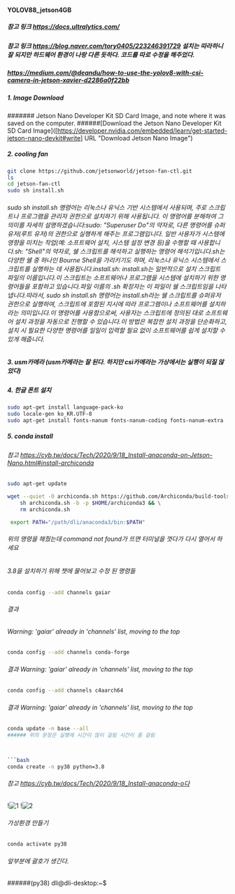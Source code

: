 #### YOLOV88_jetson4GB
##### 참고 링크 https://docs.ultralytics.com/
##### 참고 링크 https://blog.naver.com/tory0405/223246391729  설치는 따라하니 잘 되지만 하드웨어 환경이 나랑 다른 듯하다. 코드를 따로 수정을 해주었다. 
##### https://medium.com/@deandu/how-to-use-the-yolov8-with-csi-camera-in-jetson-xavier-d2286a0f22bb
##### 1. Image Download
####### Jetson Nano Developer Kit SD Card Image, and note where it was saved on the computer.
######[Download the Jetson Nano Developer Kit SD Card Image]([https://developer.nvidia.com/embedded/learn/get-started-jetson-nano-devkit#write] URL "Download Jetson Nano Image")
##### 2. cooling fan
```bash
git clone https://github.com/jetsonworld/jetson-fan-ctl.git
ls
cd jetson-fan-ctl
sudo sh install.sh
````
###### sudo sh install.sh 명령어는 리눅스나 유닉스 기반 시스템에서 사용되며, 주로 스크립트나 프로그램을 관리자 권한으로 설치하기 위해 사용됩니다. 이 명령어를 분해하여 그 의미를 자세히 설명하겠습니다:sudo: "Superuser Do"의 약자로, 다른 명령어를 슈퍼유저(루트 유저)의 권한으로 실행하게 해주는 프로그램입니다. 일반 사용자가 시스템에 영향을 미치는 작업(예: 소프트웨어 설치, 시스템 설정 변경 등)을 수행할 때 사용합니다.sh: "Shell"의 약자로, 쉘 스크립트를 해석하고 실행하는 명령어 해석기입니다.sh는 다양한 쉘 중 하나인 Bourne Shell을 가리키기도 하며, 리눅스나 유닉스 시스템에서 스크립트를 실행하는 데 사용됩니다.install.sh: install.sh는 일반적으로 설치 스크립트 파일의 이름입니다.이 스크립트는 소프트웨어나 프로그램을 시스템에 설치하기 위한 명령어들을 포함하고 있습니다.파일 이름의 .sh 확장자는 이 파일이 쉘 스크립트임을 나타냅니다.따라서, sudo sh install.sh 명령어는 install.sh라는 쉘 스크립트를 슈퍼유저 권한으로 실행하여, 스크립트에 포함된 지시에 따라 프로그램이나 소프트웨어를 설치하라는 의미입니다.이 명령어를 사용함으로써, 사용자는 스크립트에 정의된 대로 소프트웨어 설치 과정을 자동으로 진행할 수 있습니다.이 방법은 복잡한 설치 과정을 단순화하고, 설치 시 필요한 다양한 명령어를 일일이 입력할 필요 없이 소프트웨어를 쉽게 설치할 수 있게 해줍니다.
##### 3.  usm카메라 (usm카메라는 잘 된다. 하지만 csi카메라는 가상에서는 실행이 되질 않았다)
##### 4. 한글 폰트 설치
```bash
sudo apt-get install language-pack-ko
sudo locale-gen ko_KR.UTF-8
sudo apt-get install fonts-nanum fonts-nanum-coding fonts-nanum-extra
````
##### 5. conda install

###### 참고 https://cyb.tw/docs/Tech/2020/9/18_Install-anaconda-on-Jetson-Nano.html#install-archiconda

```bash
sudo apt-get update
````

```bash
wget --quiet -O archiconda.sh https://github.com/Archiconda/build-tools/releases/download/0.2.3/Archiconda3-0.2.3-Linux-aarch64.sh && \
    sh archiconda.sh -b -p $HOME/archiconda3 && \
    rm archiconda.sh
````

```bash
 export PATH="/path/dli/anaconda3/bin:$PATH"
````
###### 위의 명령을 해줬는데 command not found가 뜨면 터미널을 껏다가 다시 열어서 하세요

###### 3.8을 설치하기 위해 챗에 물어보고 수정 된 명령들

```bash
conda config --add channels gaiar
````
###### 결과 
###### Warning: 'gaiar' already in 'channels' list, moving to the top

```bash
conda config --add channels conda-forge
````
###### 결과 Warning: 'gaiar' already in 'channels' list, moving to the top

```bash
conda config --add channels c4aarch64
````
###### 결과 Warning: 'gaiar' already in 'channels' list, moving to the top

```bash
conda update -n base --all 
###### 위의 문장은 실행에 시간이 많이 걸림 시간이 좀 걸림



```bash
conda create -n py38 python=3.8
````

###### 참고 https://cyb.tw/docs/Tech/2020/9/18_Install-anaconda-o다
!![1](https://github.com/jetsonmom/yolov8_jetson4GB/assets/92077615/e27f1316-7bc5-47cb-88d9-0009a2274891)
!![2](https://github.com/jetsonmom/yolov8_jetson4GB/assets/92077615/8b656fe5-aaca-44e8-9c43-d1bc558a1fa7)

###### 가상환경 만들기
```bash
conda activate py38
````
###### 앞부분에 괄호가 생긴다.
######(py38) dli@dli-desktop:~$ 
